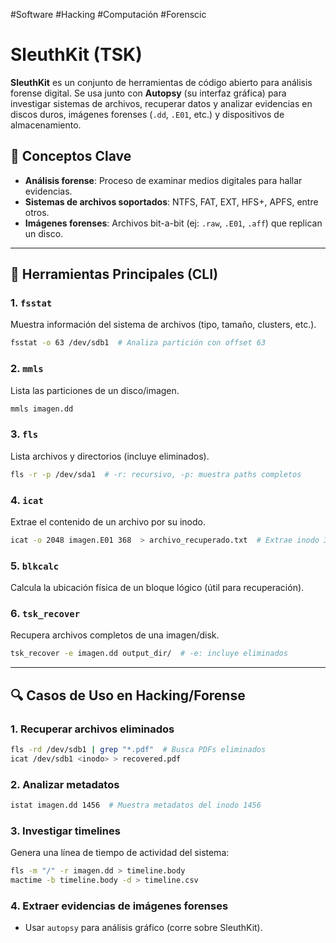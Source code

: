 #Software #Hacking #Computación #Forenscic 
# SleuthKit (TSK)
**SleuthKit** es un conjunto de herramientas de código abierto para análisis forense digital. Se usa junto con **Autopsy** (su interfaz gráfica) para investigar sistemas de archivos, recuperar datos y analizar evidencias en discos duros, imágenes forenses (`.dd`, `.E01`, etc.) y dispositivos de almacenamiento.

## 📌 Conceptos Clave
- **Análisis forense**: Proceso de examinar medios digitales para hallar evidencias.
- **Sistemas de archivos soportados**: NTFS, FAT, EXT, HFS+, APFS, entre otros.
- **Imágenes forenses**: Archivos bit-a-bit (ej: `.raw`, `.E01`, `.aff`) que replican un disco.

---

## 🔧 Herramientas Principales (CLI)
### 1. `fsstat`
Muestra información del sistema de archivos (tipo, tamaño, clusters, etc.).
```bash
fsstat -o 63 /dev/sdb1  # Analiza partición con offset 63
```

### 2. `mmls`
Lista las particiones de un disco/imagen.
```bash
mmls imagen.dd
```

### 3. `fls`
Lista archivos y directorios (incluye eliminados).
```bash
fls -r -p /dev/sda1  # -r: recursivo, -p: muestra paths completos
```

### 4. `icat`
Extrae el contenido de un archivo por su inodo.
```bash
icat -o 2048 imagen.E01 368  > archivo_recuperado.txt  # Extrae inodo 368
```

### 5. `blkcalc`
Calcula la ubicación física de un bloque lógico (útil para recuperación).

### 6. `tsk_recover`
Recupera archivos completos de una imagen/disk.
```bash
tsk_recover -e imagen.dd output_dir/  # -e: incluye eliminados
```

---

## 🔍 Casos de Uso en Hacking/Forense
### 1. **Recuperar archivos eliminados**
```bash
fls -rd /dev/sdb1 | grep "*.pdf"  # Busca PDFs eliminados
icat /dev/sdb1 <inodo> > recovered.pdf
```

### 2. **Analizar metadatos**
```bash
istat imagen.dd 1456  # Muestra metadatos del inodo 1456
```

### 3. **Investigar timelines**
Genera una línea de tiempo de actividad del sistema:
```bash
fls -m "/" -r imagen.dd > timeline.body
mactime -b timeline.body -d > timeline.csv
```

### 4. **Extraer evidencias de imágenes forenses**
- Usar `autopsy` para análisis gráfico (corre sobre SleuthKit).